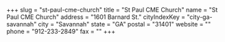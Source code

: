 +++
slug = "st-paul-cme-church"
title = "St Paul CME Church"
name = "St Paul CME Church"
address = "1601 Barnard St."
cityIndexKey = "city-ga-savannah"
city = "Savannah"
state = "GA"
postal = "31401"
website = ""
phone = "912-233-2849"
fax = ""
+++
